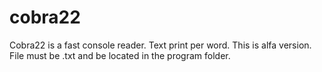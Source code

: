 # cobra22
Cobra22 is a fast console reader. Text print per word.
This is alfa version. File must be .txt and be located in the program folder.